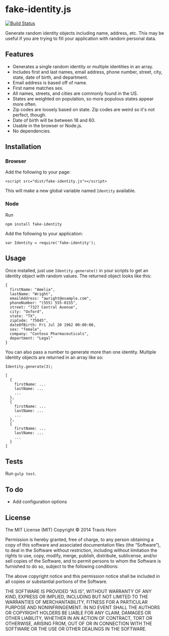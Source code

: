 # fake-identity.js

[![Build Status](https://travis-ci.org/travishorn/fake-identity.svg?branch=master)](https://travis-ci.org/travishorn/fake-identity)

Generate random identity objects including name, address, etc. This may be useful if you are trying to fill your application with random personal data.

## Features

- Generates a single random identity or multiple identities in an array.
- Includes first and last names, email address, phone number, street, city, state, date of birth, and department.
- Email address is based off of name.
- First name matches sex.
- All names, streets, and cities are commonly found in the US.
- States are weighted on population, so more populous states appear more often.
- Zip codes are loosely based on state. Zip codes are weird so it's not perfect, though.
- Date of birth will be between 18 and 60.
- Usable in the browser or Node.js.
- No dependencies.

## Installation

### Browser

Add the following to your page:

    <script src="dist/fake-identity.js"></script>
    
This will make a new global variable named `Identity` available.

### Node

Run

    npm install fake-identity

Add the following to your application:

    var Identity = require('fake-identity');

## Usage

Once installed, just use `Identity.generate()` in your scripts to get an identity object with random values. The returned object looks like this:

    {
      firstName: "Amelia",
      lastName: "Wright",
      emailAddress: "awright@example.com",
      phoneNumber: "(555) 555-0155",
      street: "7327 Central Avenue",
      city: "Oxford",
      state: "TX",
      zipCode: "75045",
      dateOfBirth: Fri Jul 20 1962 00:00:00,
      sex: "female",
      company: "Contoso Pharmaceuticals",
      department: "Legal"
    }
    
You can also pass a number to generate more than one identity. Multiple identity objects are returned in an array like so:

    Identity.generate(3);
    
    [
      {
        firstName: ...
        lastName: ...
        ...
      },
      {
        firstName: ...
        lastName: ...
        ...
      },
      {
        firstName: ...
        lastName: ...
        ...
      }
    ]

## Tests

Run `gulp test`.

## To do

- Add configuration options

## License

The MIT License (MIT)
Copyright © 2014 Travis Horn

Permission is hereby granted, free of charge, to any person obtaining a copy of this software and associated documentation files (the “Software”), to deal in the Software without restriction, including without limitation the rights to use, copy, modify, merge, publish, distribute, sublicense, and/or sell copies of the Software, and to permit persons to whom the Software is furnished to do so, subject to the following conditions:

The above copyright notice and this permission notice shall be included in all copies or substantial portions of the Software.

THE SOFTWARE IS PROVIDED “AS IS”, WITHOUT WARRANTY OF ANY KIND, EXPRESS OR IMPLIED, INCLUDING BUT NOT LIMITED TO THE WARRANTIES OF MERCHANTABILITY, FITNESS FOR A PARTICULAR PURPOSE AND NONINFRINGEMENT. IN NO EVENT SHALL THE AUTHORS OR COPYRIGHT HOLDERS BE LIABLE FOR ANY CLAIM, DAMAGES OR OTHER LIABILITY, WHETHER IN AN ACTION OF CONTRACT, TORT OR OTHERWISE, ARISING FROM, OUT OF OR IN CONNECTION WITH THE SOFTWARE OR THE USE OR OTHER DEALINGS IN THE SOFTWARE.